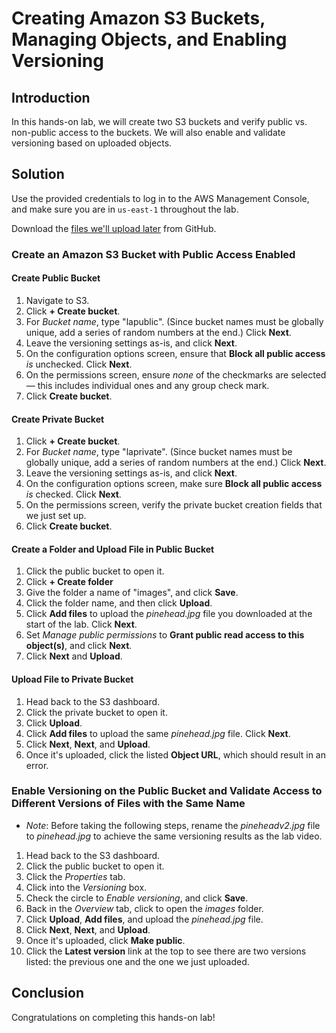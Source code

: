 # Creating Amazon S3 Buckets, Managing Objects, and Enabling Versioning

## Introduction

In this hands-on lab, we will create two S3 buckets and verify public vs. non-public access to the buckets. We will also enable and validate versioning based on uploaded objects.

## Solution

Use the provided credentials to log in to the AWS Management Console, and make sure you are in `us-east-1` throughout the lab.

Download the [files we'll upload later](https://github.com/tia-la/ccp) from GitHub.

### Create an Amazon S3 Bucket with Public Access Enabled

#### Create Public Bucket

1. Navigate to S3.
2. Click **+ Create bucket**.
3. For *Bucket name*, type "lapublic". (Since bucket names must be globally unique, add a series of random numbers at the end.) Click **Next**.
4. Leave the versioning settings as-is, and click **Next**.
5. On the configuration options screen, ensure that **Block all public access** *is* unchecked. Click **Next**.
6. On the permissions screen, ensure *none* of the checkmarks are selected — this includes individual ones and any group check mark.
7. Click **Create bucket**.

#### Create Private Bucket

1. Click **+ Create bucket**.
2. For *Bucket name*, type "laprivate". (Since bucket names must be globally unique, add a series of random numbers at the end.) Click **Next**.
3. Leave the versioning settings as-is, and click **Next**.
4. On the configuration options screen, make sure **Block all public access** *is* checked. Click **Next**.
5. On the permissions screen, verify the private bucket creation fields that we just set up.
6. Click **Create bucket**.

#### Create a Folder and Upload File in Public Bucket

1. Click the public bucket to open it.
2. Click **+ Create folder**
3. Give the folder a name of "images", and click **Save**.
4. Click the folder name, and then click **Upload**.
5. Click **Add files** to upload the *pinehead.jpg* file you downloaded at the start of the lab. Click **Next**.
6. Set *Manage public permissions* to **Grant public read access to this object(s)**, and click **Next**.
7. Click **Next** and **Upload**.

#### Upload File to Private Bucket

1. Head back to the S3 dashboard.
2. Click the private bucket to open it.
3. Click **Upload**.
4. Click **Add files** to upload the same *pinehead.jpg* file. Click **Next**.
5. Click **Next**, **Next**, and **Upload**.
6. Once it's uploaded, click the listed **Object URL**, which should result in an error.

### Enable Versioning on the Public Bucket and Validate Access to Different Versions of Files with the Same Name

- *Note*: Before taking the following steps, rename the *pineheadv2.jpg* file to *pinehead.jpg* to achieve the same versioning results as the lab video.

1. Head back to the S3 dashboard.
2. Click the public bucket to open it.
3. Click the *Properties* tab.
4. Click into the *Versioning* box.
5. Check the circle to *Enable versioning*, and click **Save**.
6. Back in the *Overview* tab, click to open the *images* folder.
7. Click **Upload**, **Add files**, and upload the *pinehead.jpg* file.
8. Click **Next**, **Next**, and **Upload**.
9. Once it's uploaded, click **Make public**.
10. Click the **Latest version** link at the top to see there are two versions listed: the previous one and the one we just uploaded.

## Conclusion

Congratulations on completing this hands-on lab!